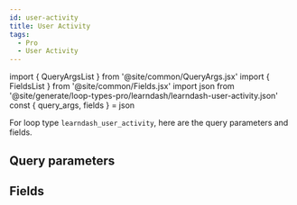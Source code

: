 ```yaml
---
id: user-activity
title: User Activity
tags:
  - Pro
  - User Activity
---
```

import { QueryArgsList } from '@site/common/QueryArgs.jsx'
import { FieldsList } from '@site/common/Fields.jsx'
import json from '@site/generate/loop-types-pro/learndash/learndash-user-activity.json'
const { query_args, fields } = json

For loop type `learndash_user_activity`, here are the query parameters and fields.

## Query parameters

<QueryArgsList args={query_args} />

## Fields

<FieldsList fields={fields} />
